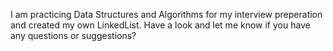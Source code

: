 I am practicing Data Structures and Algorithms for my interview preperation and created my own LinkedList. Have a look and let me know if you have any questions or suggestions?
